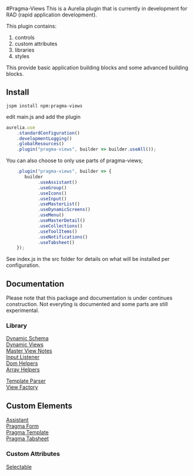 #Pragma-Views
This is a Aurelia plugin that is currently in development for RAD (rapid application development).

This plugin contains:

1. controls
1. custom attributes
1. libraries
1. styles

This provide basic application building blocks and some advanced building blocks.

## Install
`jspm install npm:pragma-views`

edit main.js and add the plugin
```js
aurelia.use
    .standardConfiguration()
    .developmentLogging()
    .globalResources()
    .plugin("pragma-views", builder => builder.useAll());
```

You can also choose to only use parts of pragma-views;
```js
    .plugin("pragma-views", builder => {
       builder
            .useAssistant()
            .useGroup()
            .useIcons()
            .useInput()
            .useMasterList()
            .useDynamicScreens()
            .useMenu()
            .useMasterDetail()
            .useCollections()
            .useToolItems()
            .useNotifications()
            .useTabsheet()
    });
```

See index.js in the src folder for details on what will be installed per configuration.

## Documentation
Please note that this package and documentation is under continues construction. Not everyting is documented and some parts are still experimental.

### Library
[Dynamic Schema](./developer-notes/dynamic-schema.md)  
[Dynamic Views](./developer-notes/dynamic-views.md)  
[Master View Notes](./developer-notes/master-view-notes.md)   
[Input Listener](./developer-notes/input-listener.md)  
[Dom Helpers](./developer-notes/dom-helper.md)  
[Array Helpers](./developer-notes/array-helpers.md)  

[Template Parser](./developer-notes/template-parser.md)  
[View Factory](./developer-notes/view-factory.md)  

## Custom Elements
[Assistant](./developer-notes/assistant.md)  
[Pragma Form](./developer-notes/pragma-form.md)    
[Pragma Template](./developer-notes/pragma-template.md)     
[Pragma Tabsheet](./developer-notes/pragma-tabsheet.md)     

### Custom Attributes
[Selectable](./developer-notes/selectable-custom-attribute.md)  
